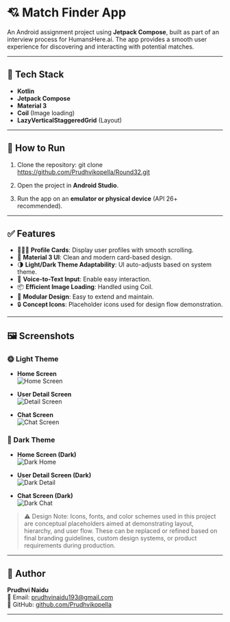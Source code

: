 # 💘 Match Finder App

An Android assignment project using **Jetpack Compose**, built as part of an interview process for HumansHere.ai. The app provides a smooth user experience for discovering and interacting with potential matches.

---

## 🔧 Tech Stack

- **Kotlin**
- **Jetpack Compose**
- **Material 3**
- **Coil** (Image loading)
- **LazyVerticalStaggeredGrid** (Layout)

---

## 🚀 How to Run

1. Clone the repository:
git clone https://github.com/Prudhvikopella/Round32.git


2. Open the project in **Android Studio**.
3. Run the app on an **emulator or physical device** (API 26+ recommended).

---

## ✅ Features

- 🧑‍🤝‍🧑 **Profile Cards**: Display user profiles with smooth scrolling.
- 🎨 **Material 3 UI**: Clean and modern card-based design.
- 🌗 **Light/Dark Theme Adaptability**: UI auto-adjusts based on system theme.
- 🎤 **Voice-to-Text Input**: Enable easy interaction.
- 📦 **Efficient Image Loading**: Handled using Coil.
- 🎯 **Modular Design**: Easy to extend and maintain.
- 🔒 **Concept Icons**: Placeholder icons used for design flow demonstration.

---

## 🖼️ Screenshots

### 🌞 Light Theme

- **Home Screen**  
![Home Screen](https://github.com/Prudhvikopella/Round32/blob/master/screen%201%20-%20HomeScreen.png)

- **User Detail Screen**  
![Detail Screen](https://github.com/Prudhvikopella/Round32/blob/master/screen%202%20-%20UserDetailScreen.png)

- **Chat Screen**  
![Chat Screen](https://github.com/Prudhvikopella/Round32/blob/master/screen%203%20-%20chatScreen.png)

### 🌚 Dark Theme

- **Home Screen (Dark)**  
![Dark Home](https://github.com/Prudhvikopella/Round32/blob/master/HomeDark.png)

- **User Detail Screen (Dark)**  
![Dark Detail](https://github.com/Prudhvikopella/Round32/blob/master/UserDetailDark.png)

- **Chat Screen (Dark)**  
![Dark Chat](https://github.com/Prudhvikopella/Round32/blob/master/ChatDark.png)

> ⚠️ Design Note:
Icons, fonts, and color schemes used in this project are conceptual placeholders aimed at demonstrating layout, hierarchy, and user flow. These can be replaced or refined based on final branding guidelines, custom design systems, or product requirements during production.

---

## 👤 Author

**Prudhvi Naidu**  
📧 Email: [prudhvinaidu193@gmail.com](mailto:prudhvinaidu193@gmail.com)  
🔗 GitHub: [github.com/Prudhvikopella](https://github.com/Prudhvikopella)

---


